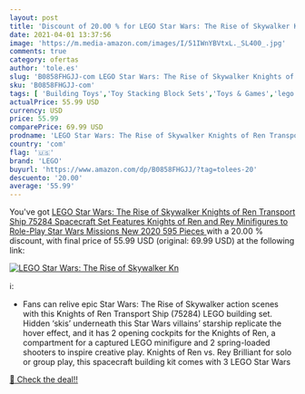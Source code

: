 ```yaml
---
layout: post
title: 'Discount of 20.00 % for LEGO Star Wars: The Rise of Skywalker Kn'
date: 2021-04-01 13:37:56
image: 'https://m.media-amazon.com/images/I/51IWnYBVtxL._SL400_.jpg'
comments: true
category: ofertas
author: 'tole.es'
slug: 'B0858FHGJJ-com LEGO Star Wars: The Rise of Skywalker Knights of Ren...'
sku: 'B0858FHGJJ-com'
tags: [ 'Building Toys','Toy Stacking Block Sets','Toys & Games','lego', ]
actualPrice: 55.99 USD
currency: USD
price: 55.99
comparePrice: 69.99 USD
prodname: 'LEGO Star Wars: The Rise of Skywalker Knights of Ren Transport Ship 75284 Spacecraft Set  Features Knights of Ren and Rey Minifigures to Role-Play Star Wars Missions  New 2020  595 Pieces '
country: 'com'
flag: '🇺🇸'
brand: 'LEGO'
buyurl: 'https://www.amazon.com/dp/B0858FHGJJ/?tag=tolees-20'
descuento: '20.00'
average: '55.99'
---
```


You've got [LEGO Star Wars: The Rise of Skywalker Knights of Ren Transport Ship 75284 Spacecraft Set  Features Knights of Ren and Rey Minifigures to Role-Play Star Wars Missions  New 2020  595 Pieces ](https://www.amazon.com/dp/B0858FHGJJ/?tag=tolees-20) with a  20.00 % discount, with final price of 55.99 USD (original: 69.99 USD) at the following link:

[![LEGO Star Wars: The Rise of Skywalker Kn](https://m.media-amazon.com/images/I/51IWnYBVtxL._SL400_.jpg)](https://www.amazon.com/dp/B0858FHGJJ/?tag=tolees-20)

ℹ️:

- Fans can relive epic Star Wars: The Rise of Skywalker action scenes with this Knights of Ren Transport Ship (75284) LEGO building set. Hidden ‘skis’ underneath this Star Wars villains’ starship replicate the hover effect, and it has 2 opening cockpits for the Knights of Ren, a compartment for a captured LEGO minifigure and 2 spring-loaded shooters to inspire creative play. Knights of Ren vs. Rey Brilliant for solo or group play, this spacecraft building kit comes with 3 LEGO Star Wars

[🛒 Check the deal!!](https://www.amazon.com/dp/B0858FHGJJ/?tag=tolees-20)
